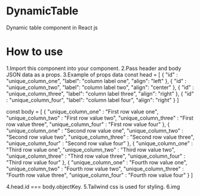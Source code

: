 # DynamicTable
Dynamic table component in React js

# How to use
1.Import this component into your component.
2.Pass header and body JSON data as a props.
3.Example of props data 
const head = [
    {
        "id" : "unique_column_one",
        "label": "column label one",
        "align": "left"
    },
    {
        "id" : "unique_column_two",
        "label": "column label two",
        "align": "center"
    },
    {
        "id" : "unique_column_three",
        "label": "column label three",
        "align": "right"
    },
    {
      "id" : "unique_column_four",
      "label": "column label four",
      "align": "right"
  }
]

const body = [
  {
      "unique_column_one" : "First row value one",
      "unique_column_two" : "First row value two",
      "unique_column_three" : "First row value three",
      "unique_column_four" : "First row value four"
  },
  {
      "unique_column_one" : "Second row value one",
      "unique_column_two" : "Second row value two",
      "unique_column_three" : "Second row value three",
      "unique_column_four" : "Second row value four"
  },
  {
      "unique_column_one" : "Third row value one",
      "unique_column_two" : "Third row value two",
      "unique_column_three" : "Third row value three",
      "unique_column_four" : "Third row value four"
  },
  {
      "unique_column_one" : "Fourth row value one",
      "unique_column_two" : "Fourth row value two",
      "unique_column_three" : "Fourth row value three",
      "unique_column_four" : "Fourth row value four"
  }
]

4.head.id === body.objectKey.
5.Tailwind css is used for styling.
6.img